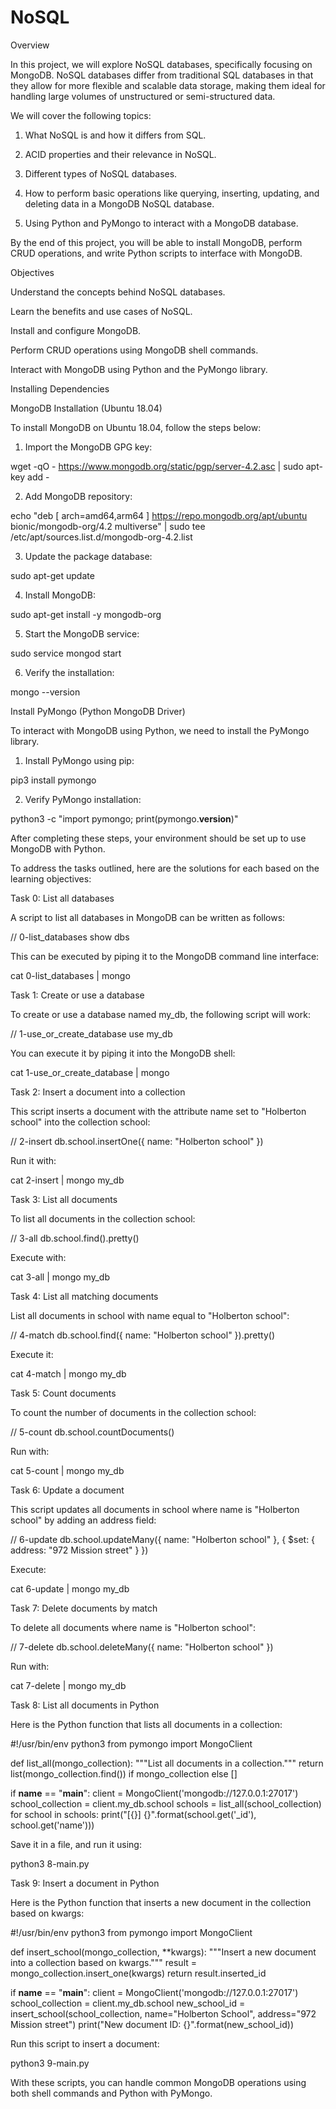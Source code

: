 # NoSQL

Overview

In this project, we will explore NoSQL databases, specifically focusing on MongoDB. NoSQL databases differ from traditional SQL databases in that they allow for more flexible and scalable data storage, making them ideal for handling large volumes of unstructured or semi-structured data.

We will cover the following topics:

1. What NoSQL is and how it differs from SQL.


2. ACID properties and their relevance in NoSQL.


3. Different types of NoSQL databases.


4. How to perform basic operations like querying, inserting, updating, and deleting data in a MongoDB NoSQL database.


5. Using Python and PyMongo to interact with a MongoDB database.



By the end of this project, you will be able to install MongoDB, perform CRUD operations, and write Python scripts to interface with MongoDB.

Objectives

Understand the concepts behind NoSQL databases.

Learn the benefits and use cases of NoSQL.

Install and configure MongoDB.

Perform CRUD operations using MongoDB shell commands.

Interact with MongoDB using Python and the PyMongo library.


Installing Dependencies

MongoDB Installation (Ubuntu 18.04)

To install MongoDB on Ubuntu 18.04, follow the steps below:

1. Import the MongoDB GPG key:

wget -qO - https://www.mongodb.org/static/pgp/server-4.2.asc | sudo apt-key add -


2. Add MongoDB repository:

echo "deb [ arch=amd64,arm64 ] https://repo.mongodb.org/apt/ubuntu bionic/mongodb-org/4.2 multiverse" | sudo tee /etc/apt/sources.list.d/mongodb-org-4.2.list


3. Update the package database:

sudo apt-get update


4. Install MongoDB:

sudo apt-get install -y mongodb-org


5. Start the MongoDB service:

sudo service mongod start


6. Verify the installation:

mongo --version



Install PyMongo (Python MongoDB Driver)

To interact with MongoDB using Python, we need to install the PyMongo library.

1. Install PyMongo using pip:

pip3 install pymongo


2. Verify PyMongo installation:

python3 -c "import pymongo; print(pymongo.__version__)"



After completing these steps, your environment should be set up to use MongoDB with Python.

To address the tasks outlined, here are the solutions for each based on the learning objectives:

Task 0: List all databases

A script to list all databases in MongoDB can be written as follows:

// 0-list_databases
show dbs

This can be executed by piping it to the MongoDB command line interface:

cat 0-list_databases | mongo

Task 1: Create or use a database

To create or use a database named my_db, the following script will work:

// 1-use_or_create_database
use my_db

You can execute it by piping it into the MongoDB shell:

cat 1-use_or_create_database | mongo

Task 2: Insert a document into a collection

This script inserts a document with the attribute name set to "Holberton school" into the collection school:

// 2-insert
db.school.insertOne({ name: "Holberton school" })

Run it with:

cat 2-insert | mongo my_db

Task 3: List all documents

To list all documents in the collection school:

// 3-all
db.school.find().pretty()

Execute with:

cat 3-all | mongo my_db

Task 4: List all matching documents

List all documents in school with name equal to "Holberton school":

// 4-match
db.school.find({ name: "Holberton school" }).pretty()

Execute it:

cat 4-match | mongo my_db

Task 5: Count documents

To count the number of documents in the collection school:

// 5-count
db.school.countDocuments()

Run with:

cat 5-count | mongo my_db

Task 6: Update a document

This script updates all documents in school where name is "Holberton school" by adding an address field:

// 6-update
db.school.updateMany({ name: "Holberton school" }, { $set: { address: "972 Mission street" } })

Execute:

cat 6-update | mongo my_db

Task 7: Delete documents by match

To delete all documents where name is "Holberton school":

// 7-delete
db.school.deleteMany({ name: "Holberton school" })

Run with:

cat 7-delete | mongo my_db

Task 8: List all documents in Python

Here is the Python function that lists all documents in a collection:

#!/usr/bin/env python3
from pymongo import MongoClient

def list_all(mongo_collection):
    """List all documents in a collection."""
    return list(mongo_collection.find()) if mongo_collection else []

if __name__ == "__main__":
    client = MongoClient('mongodb://127.0.0.1:27017')
    school_collection = client.my_db.school
    schools = list_all(school_collection)
    for school in schools:
        print("[{}] {}".format(school.get('_id'), school.get('name')))

Save it in a file, and run it using:

python3 8-main.py

Task 9: Insert a document in Python

Here is the Python function that inserts a new document in the collection based on kwargs:

#!/usr/bin/env python3
from pymongo import MongoClient

def insert_school(mongo_collection, **kwargs):
    """Insert a new document into a collection based on kwargs."""
    result = mongo_collection.insert_one(kwargs)
    return result.inserted_id

if __name__ == "__main__":
    client = MongoClient('mongodb://127.0.0.1:27017')
    school_collection = client.my_db.school
    new_school_id = insert_school(school_collection, name="Holberton School", address="972 Mission street")
    print("New document ID: {}".format(new_school_id))

Run this script to insert a document:

python3 9-main.py

With these scripts, you can handle common MongoDB operations using both shell commands and Python with PyMongo.

